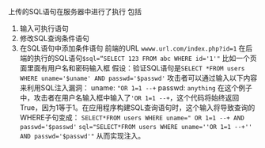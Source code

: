 上传的SQL语句在服务器中进行了执行
包括
1. 输入可执行语句
2. 修改SQL查询条件语句
3. 在SQL语句中添加条件语句
前端的URL `wwww.url.com/index.php?id=1`
在后端的执行的SQL语句`$sql=“SELECT 123 FROM abc WHERE id='1'"`
比如一个页面里面有用户名和密码输入框
假设：验证SQL语句是`SELECT *FROM users WHERE uname='$uname' AND passwd='$passwd'`
攻击者可以通过输入以下内容来利用SQL注入漏洞：
uname: `"OR 1=1 --+`
passwd: `anything`
在这个例子中，攻击者在用户名输入框中输入了`'OR 1=1 --+`，这个代码将始终返回True，因为1等于1。在应用程序构建SQL查询语句时，这个输入将导致查询的WHERE子句变成：
`SELECT*FROM users WHERE uname=" OR 1=1 --+ AND passwd='$passwd'`
`sql="SELECT*FROM users WHERE uname=''OR 1=1 --+'' AND passwd='$passwd'"`
从而实现注入。

